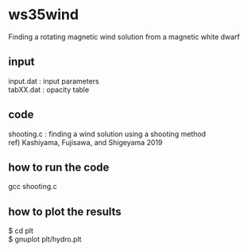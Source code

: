 # ws35wind 
Finding a rotating magnetic wind solution from a magnetic white dwarf

## input
input.dat : input parameters <br>
tabXX.dat : opacity table 

## code
shooting.c : finding a wind solution using a shooting method <br>
ref) Kashiyama, Fujisawa, and Shigeyama 2019

## how to run the code
gcc shooting.c 

## how to plot the results
$ cd plt <br>
$ gnuplot plt/hydro.plt 

